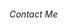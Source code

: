 
<iDOCTYPEhtml>
  <html>
    <head>
     <meta charser="utf-8">
     <title>The Profile of EyeSackBerlin</title>
    </head>
    <body>
    <h6>Contact Me</h6>
    
    
    
    
   
